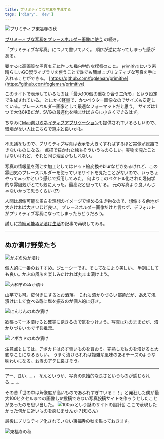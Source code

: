```yaml
---
title: プリミティブな写真を生成する
tags: ['diary', 'dev']
---
```


![プリミティブ東福寺の秋](_DSC3747_primitive.jpg "プリミティブ東福寺の秋")

[プリミティブな写真をプレースホルダー画像に使う](https://kawamt.com/entry/2022-08-08-primitive-picture) の続き。

「プリミティブな写真」について書いていく。
順序が逆になってしまった感がある。

要するに高画質な写真を元に作った幾何学的な模様のこと。
primitiveという素晴らしいGO製ライブラリを使うことで誰でも簡単にプリミティブな写真を手に入れることができる。
[https://github.com/fogleman/primitive](https://github.com/fogleman/primitive)

このサイトで表示しているものは「最大100個の重なり合う三角形」という設定で生成されている。
とにかく軽量で、かつベクター画像なのでサイズも安定している。プレースホルダー画像として最適なフォーマットだと思う。
サイズは1つで大体8KBだが、SVGの最適化を噛ませばさらに小さくできるはず。

ちなみに[Mac向けのネイティブアプリケーション](https://primitive.lol/)も提供されているらしいので、環境がない人はこちらで遊ぶと良いかも。

***

不思議なもので、プリミティブ写真は表示を大きくすればするほど実像が認識できないものになる。
点描で描かれた絵もそういうものらしい。実物を見たことはないけれど、それと同じ理屈かもしれない。

写真の情報量を落とす加工としてはドット絵変換やblurなどがあるけれど、この雰囲気のプレースホルダーを使っているサイトを見たことがないので、いっちょやってみっかという感じで採用してみた。
何よりこのベクトル化された幾何学的な雰囲気がとても気に入った。最高だと思っている。
元の写真より良いんじゃないかって思うくらい (!?)

人間は想像可能な空白を理想のイメージで埋める生き物なので、想像する余地が大きければ大きいほど良い。
プレースホルダー画像だけと言わず、デフォルトがプリミティブ写真になってしまったらどうだろう。

試しに[持続可能ぬか漬け生活](https://kawamt.com/entry/2021-10-18-sdgs-nukaduke)の記事で再現してみる。

***

## ぬか漬け野菜たち

![かぶのぬか漬け](33704AE1-37B4-4E2B-8A4E-D5F2A7F026DE_primitive.jpg "かぶのぬか漬け")

個人的に一番のおすすめ。ジューシーです。そしてなにより美しい。
半割にしても良い。かぶの風味を楽しみたければ丸まま漬けよう。

![大和芋のぬか漬け](5F9E4430-29FC-4AF9-95BC-39962955C7E9_primitive.jpg "大和芋のぬか漬け")

山芋でも可。皮付きにするとお洒落。
これも漬かりづらい部類だが、あえて浅漬けにして食べる時に塩を振るのが個人的に好き。

![にんじんのぬか漬け](182A2DE7-F88F-411C-9226-AD7BF53F507C_primitive.jpg "にんじんのぬか漬け")

欲張って一本漬けると確実に飽きるので気をつけよう。写真は丸のままだが、漬かりづらいので半割推奨。

![アボカドのぬか漬け](34244D2D-754E-4698-B36F-D51C2C9E9EE8_primitive.jpg "アボカドのぬか漬け")

注意点としては、アボカドは必ず青いものを買おう。完熟したものを漬けると大変なことになるらしい。
うまく漬けられれば複雑な風味のあるチーズのような味わいになる。お酒のアテに良さそう。

***

アー、良い……。
なんというか、写真の原始的な良さというものが感じられる……。

その昔「世の中は解像度が高いものであふれすぎている！！」と発狂した僕が最大100ピクセルまでの画像しか投稿できない写真投稿サイトを作ろうとしたことがあったのを思い出した。
![100pxという謎のサイトの設計図](mock_100px.png "100pxという謎のサイトの設計図")
ここで表現したかった何かに近いものを感じませんか？(知らん)

最後にプリミティブ化されていない東福寺の秋を貼っておきます。

![東福寺の秋](_DSC3747.png)
